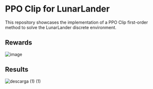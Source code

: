 # PPO Clip for LunarLander
This repository showcases the implementation of a PPO Clip first-order method to solve the LunarLander discrete environment.

## Rewards

![image](https://github.com/M4mbo/PPO_Clip_for_LunarLander/assets/115642529/ba0f3d68-7776-49a1-b0bb-3e41a82cb1eb)

## Results

![descarga (1) (1)](https://github.com/M4mbo/PPO_Clip_for_LunarLander/assets/115642529/670b9f08-b424-4c43-acb9-98abe4aefbc1)


